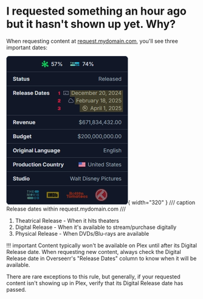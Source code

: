# I requested something an hour ago but it hasn't shown up yet. Why?

When requesting content at [request.mydomain.com](https://request.mydomain.com), you'll see three important dates:

![Overseerr Release Dates](../assets/images/overseerr-release-dates.webp){ width="320" }
/// caption
Release dates within request.mydomain.com
///

1. Theatrical Release - When it hits theaters
2. Digital Release - When it's available to stream/purchase digitally
3. Physical Release - When DVDs/Blu-rays are available

!!! important
    Content typically won't be available on Plex until after its Digital Release date. When requesting new content, always check the Digital Release date in Overseerr's "Release Dates" column to know when it will be available.

There are rare exceptions to this rule, but generally, if your requested content isn't showing up in Plex, verify that its Digital Release date has passed.
